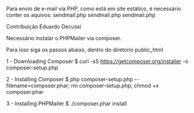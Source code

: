Para envio de e-mail via PHP, como está em site estático, é necessário conter os aquivos:
sendmail.php
sendmail.php
sendmail.php

Contribuição Eduardo Decussi

Necessário instalar o PHPMailer via composer.

Para isso siga os passos abaixo, dentro do diretorio public_html

1 - Downloading Composer
$ curl -sS https://getcomposer.org/installer -o composer-setup.php

2 - Installing Composer
$ php composer-setup.php --filename=composer.phar; rm composer-setup.php; chmod +x composer.phar

3 - Installing PHPMailer
$ ./composer.phar install
